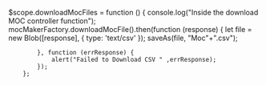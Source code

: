  $scope.downloadMocFiles = function () {
            console.log("Inside the download MOC controller function");
            mocMakerFactory.downloadMocFile().then(function (response) {
                let file = new Blob([response], {
                    type: 'text/csv'
                });
                saveAs(file, "Moc"+".csv");

            }, function (errResponse) {
                alert("Failed to Download CSV " ,errResponse);
            });
        };
